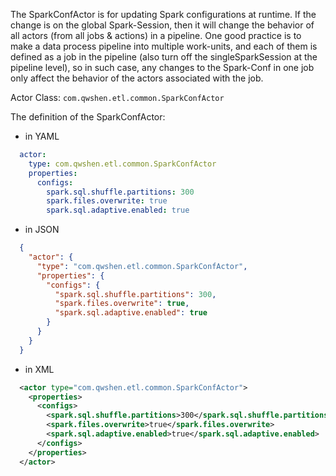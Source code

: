 The SparkConfActor is for updating Spark configurations at runtime. If the change is on the global Spark-Session, then it will change
the behavior of all actors (from all jobs & actions) in a pipeline. One good practice is to make a data process pipeline into multiple
work-units, and each of them is defined as a job in the pipeline (also turn off the singleSparkSession at the pipeline level), so in 
such case, any changes to the Spark-Conf in one job only affect the behavior of the actors associated with the job.

Actor Class: `com.qwshen.etl.common.SparkConfActor`

The definition of the SparkConfActor:
- in YAML
```yaml
  actor:
    type: com.qwshen.etl.common.SparkConfActor
    properties:
      configs:
        spark.sql.shuffle.partitions: 300
        spark.files.overwrite: true
        spark.sql.adaptive.enabled: true
```
- in JSON
```json
  {
    "actor": {
      "type": "com.qwshen.etl.common.SparkConfActor",
      "properties": {
        "configs": {
          "spark.sql.shuffle.partitions": 300,
          "spark.files.overwrite": true,
          "spark.sql.adaptive.enabled": true
        }
      }
    }
  }
```
- in XML
```xml
  <actor type="com.qwshen.etl.common.SparkConfActor">
    <properties>
      <configs>
        <spark.sql.shuffle.partitions>300</spark.sql.shuffle.partitions>
        <spark.files.overwrite>true</spark.files.overwrite>
        <spark.sql.adaptive.enabled>true</spark.sql.adaptive.enabled>
      </configs>
    </properties>
  </actor>
```
